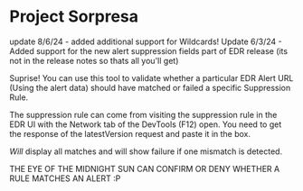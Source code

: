 # Project Sorpresa
update 8/6/24 - added additional support for Wildcards!
Update 6/3/24 - Added support for the new alert suppression fields part of EDR release (its not in the release notes so thats all you'll get) 

Suprise! You can use this tool to validate whether a particular EDR Alert URL (Using the alert data) should have matched or failed a specific Suppression Rule.

The suppression rule can come from visiting the suppression rule in the EDR UI with the Network tab of the DevTools (F12) open. You need to get the response of the latestVersion request and paste it in the box. 

_Will_ display all matches and will show failure if one mismatch is detected.

THE EYE OF THE MIDNIGHT SUN CAN CONFIRM OR DENY WHETHER A RULE MATCHES AN ALERT :P 

